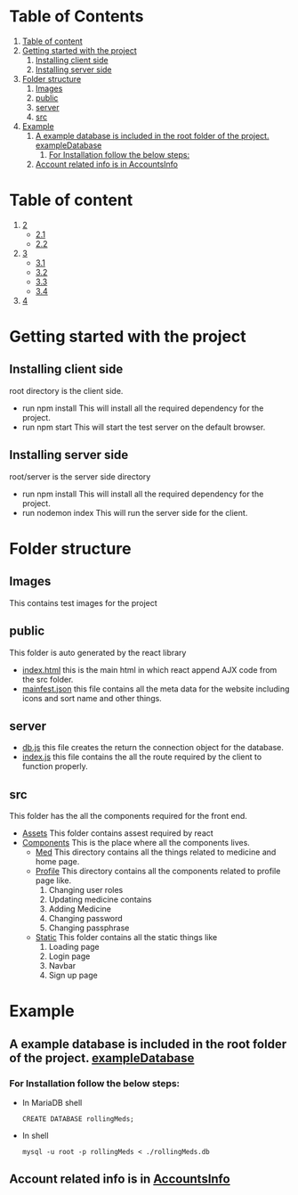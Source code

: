 
# Table of Contents

1.  [Table of content](#org73ce593)
2.  [Getting started with the project](#org28a396e)
    1.  [Installing client side](#org62e42dc)
    2.  [Installing server side](#org19b46fd)
3.  [Folder structure](#org26ee512)
    1.  [Images](#org8fb24f8)
    2.  [public](#orgc2ff899)
    3.  [server](#org01a9815)
    4.  [src](#orga75f045)
4.  [Example](#orgae15e54)
    1.  [A example database is included in the root folder of the project. exampleDatabase](#org4eb3397)
        1.  [For Installation follow the below steps:](#orgb1582cb)
    2.  [Account related info is in AccountsInfo](#org67dd81c)


<a id="org73ce593"></a>

# Table of content

1.  [2](#org28a396e)
    -   [2.1](#org62e42dc)
    -   [2.2](#org19b46fd)
2.  [3](#org26ee512)
    -   [3.1](#org8fb24f8)
    -   [3.2](#orgc2ff899)
    -   [3.3](#org01a9815)
    -   [3.4](#orga75f045)
3.  [4](#orgae15e54)


<a id="org28a396e"></a>

# Getting started with the project


<a id="org62e42dc"></a>

## Installing client side

root directory is the client side.

-   run npm install
    This will install all the required dependency for the project.
-   run npm start
    This will start the test server on the default browser.


<a id="org19b46fd"></a>

## Installing server side

root/server is the server side directory

-   run npm install
    This will install all the required dependency for the project.
-   run nodemon index
    This will run the server side for the client.


<a id="org26ee512"></a>

# Folder structure


<a id="org8fb24f8"></a>

## Images

This contains test images for the project


<a id="orgc2ff899"></a>

## public

This folder is auto generated by the react library

-   [index.html](public/index.html) this is the main html in which react append
    AJX code from the src folder.
-   [mainfest.json](public/manifest.json) this file contains all the meta data for
    the website including icons and sort name and other things.


<a id="org01a9815"></a>

## server

-   [db.js](server/db.js) this file creates the return the connection object for
    the database.
-   [index.js](server/index.js) this file contains the all the route required by the
    client to function properly.


<a id="orga75f045"></a>

## src

This folder has the all the components required for the front end.

-   [Assets](src/Assets)
    This folder contains assest required by react
-   [Components](src/Components)
    This is the place where all the components lives.
    -   [Med](src/Components/Med/)
        This directory contains all the things related to medicine and home page.
    -   [Profile](src/Components/Profile/)
        This directory contains all the components related to profile page like.
        1.  Changing user roles
        2.  Updating medicine contains
        3.  Adding Medicine
        4.  Changing password
        5.  Changing passphrase
    -   [Static](src/Components/Static/)
        This folder contains all the static things like
        1.  Loading page
        2.  Login page
        3.  Navbar
        4.  Sign up page


<a id="orgae15e54"></a>

# Example


<a id="org4eb3397"></a>

## A example database is included in the root folder of the project. [exampleDatabase](file:///rollingMeds.db)


<a id="orgb1582cb"></a>

### For Installation follow the below steps:

-   In MariaDB shell
    
        CREATE DATABASE rollingMeds;
-   In shell
    
        mysql -u root -p rollingMeds < ./rollingMeds.db


<a id="org67dd81c"></a>

## Account related info is in [AccountsInfo](AccountsInfo.json)

